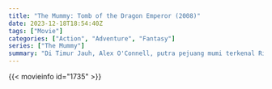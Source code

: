 ```yaml
---
title: "The Mummy: Tomb of the Dragon Emperor (2008)"
date: 2023-12-18T18:54:40Z
tags: ["Movie"]
categories: ["Action", "Adventure", "Fantasy"]
series: ["The Mummy"]
summary: "Di Timur Jauh, Alex O'Connell, putra pejuang mumi terkenal Rick dan Evy O'Connell, menemukan mumi Kaisar Qin pertama -- entitas berubah bentuk yang dikutuk oleh penyihir berabad-abad yang lalu."
---
```


<mux-player stream-type="on-demand"
src="https://kp3d-my.sharepoint.com/personal/ryoo_kp3d_onmicrosoft_com/_layouts/15/download.aspx?share=EXMky-v66fJIt84QQLKYnDIBkRSrpEkytt9CxvV4le1_MQ" prefer-playback="mse" controls>

</mux-player>


{{< movieinfo id="1735" >}}

<script src="https://cdn.jsdelivr.net/npm/@mux/mux-player"></script>

 <script type="application/ld+json ">
{
"@context": "https://schema.org/",
"@type": "VideoObject",
"name": "The Mummy: Tomb of the Dragon Emperor (2008)",
"contentUrl": "https://stream.mux.com/F02LbespZDqnBlUmvbVap01ejXbnDwV6fi7QaaLYts87I.m3u8",
"thumbnailUrl": "https://www.themoviedb.org/t/p/original/bduMa3ZswKPBDtEJjb0XDelmtGy.jpg?width=314&fit_mode=preserve&time=25",
"uploadDate": "2023-12-18T18:54:40Z",
}

</script>